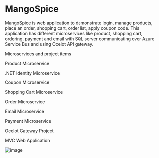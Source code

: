 # MangoSpice
MangoSpice is web application to demonstrate login, manage products, place an order, shopping cart, order list, apply coupon code. 
This application has different microservices like product, shopping cart, ordering, payment and email with SQL server communicating 
over Azure Service Bus and using Ocelot API gateway.

Microservices and project items

Product Microservice

.NET Identity Microservice

Coupon Microservice

Shopping Cart Microservice

Order Microservice

Email Microservice

Payment Microservice

Ocelot Gateway Project

MVC Web Application

![image](https://github.com/svaity23/MangoSpice/assets/101529366/ae6837b3-96d6-4ead-9f76-f80271cc0595)
